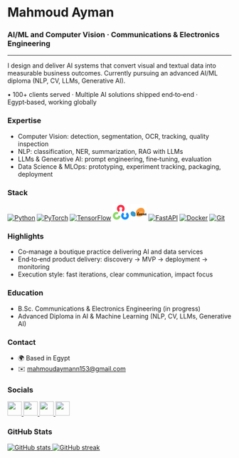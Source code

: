 # Mahmoud Ayman
### AI/ML and Computer Vision · Communications & Electronics Engineering
-------------------------------------------------

I design and deliver AI systems that convert visual and textual data into measurable business outcomes. Currently pursuing an advanced AI/ML diploma (NLP, CV, LLMs, Generative AI).

• 100+ clients served · Multiple AI solutions shipped end‑to‑end · Egypt‑based, working globally

### Expertise
- Computer Vision: detection, segmentation, OCR, tracking, quality inspection
- NLP: classification, NER, summarization, RAG with LLMs
- LLMs & Generative AI: prompt engineering, fine‑tuning, evaluation
- Data Science & MLOps: prototyping, experiment tracking, packaging, deployment

### Stack
<p align="left">
  <a href="https://www.python.org/" target="_blank" rel="noreferrer"><img src="https://raw.githubusercontent.com/danielcranney/readme-generator/main/public/icons/skills/python-colored.svg" width="36" height="36" alt="Python" /></a>
  <a href="https://pytorch.org/" target="_blank" rel="noreferrer"><img src="https://raw.githubusercontent.com/danielcranney/readme-generator/main/public/icons/skills/pytorch-colored.svg" width="36" height="36" alt="PyTorch" /></a>
  <a href="https://www.tensorflow.org/" target="_blank" rel="noreferrer"><img src="https://raw.githubusercontent.com/danielcranney/readme-generator/main/public/icons/skills/tensorflow-colored.svg" width="36" height="36" alt="TensorFlow" /></a>
  <a href="https://opencv.org/" target="_blank" rel="noreferrer"><img src="https://raw.githubusercontent.com/devicons/devicon/master/icons/opencv/opencv-original.svg" width="36" height="36" alt="OpenCV" /></a>
  <a href="https://scikit-learn.org/" target="_blank" rel="noreferrer"><img src="https://raw.githubusercontent.com/devicons/devicon/master/icons/scikitlearn/scikitlearn-original.svg" width="36" height="36" alt="scikit-learn" /></a>
  <a href="https://fastapi.tiangolo.com/" target="_blank" rel="noreferrer"><img src="https://raw.githubusercontent.com/danielcranney/readme-generator/main/public/icons/skills/fastapi-colored.svg" width="36" height="36" alt="FastAPI" /></a>
  <a href="https://www.docker.com/" target="_blank" rel="noreferrer"><img src="https://raw.githubusercontent.com/danielcranney/readme-generator/main/public/icons/skills/docker-colored.svg" width="36" height="36" alt="Docker" /></a>
  <a href="https://git-scm.com/" target="_blank" rel="noreferrer"><img src="https://raw.githubusercontent.com/danielcranney/readme-generator/main/public/icons/skills/git-colored.svg" width="36" height="36" alt="Git" /></a>
</p>

### Highlights
- Co‑manage a boutique practice delivering AI and data services
- End‑to‑end product delivery: discovery → MVP → deployment → monitoring
- Execution style: fast iterations, clear communication, impact focus

### Education
- B.Sc. Communications & Electronics Engineering (in progress)
- Advanced Diploma in AI & Machine Learning (NLP, CV, LLMs, Generative AI)

### Contact
- 🌍 Based in Egypt
- ✉️ [mahmoudaymann153@gmail.com](mailto:mahmoudaymann153@gmail.com)

### Socials
<p align="left">
  <a href="https://www.github.com/mahmoud-aymann" target="_blank" rel="noreferrer">
    <img src="https://raw.githubusercontent.com/danielcranney/readme-generator/main/public/icons/socials/github.svg" width="32" height="32" />
  </a>
  <a href="https://mahmoudayman.hashnode.dev" target="_blank" rel="noreferrer">
    <img src="https://raw.githubusercontent.com/danielcranney/readme-generator/main/public/icons/socials/hashnode.svg" width="32" height="32" />
  </a>
  <a href="https://www.linkedin.com/in/mahmoud-aymann/" target="_blank" rel="noreferrer">
    <img src="https://raw.githubusercontent.com/danielcranney/readme-generator/main/public/icons/socials/linkedin.svg" width="32" height="32" />
  </a>
  <a href="http://www.medium.com/@mahmoudayman1" target="_blank" rel="noreferrer">
    <img src="https://raw.githubusercontent.com/danielcranney/readme-generator/main/public/icons/socials/medium.svg" width="32" height="32" />
  </a>
</p>

### GitHub Stats
<a href="http://www.github.com/mahmoud-aymann">
  <img src="https://github-readme-stats.vercel.app/api?username=mahmoud-aymann&show_icons=true&title_color=0891b2&text_color=ffffff&icon_color=0891b2&bg_color=1c1917&hide_border=true" alt="GitHub stats" />
</a>

<a href="https://github.com/mahmoud-aymann">
  <img src="https://streak-stats.demolab.com?user=mahmoud-aymann&theme=dark&hide_border=true&v=2" alt="GitHub streak" />
</a>

